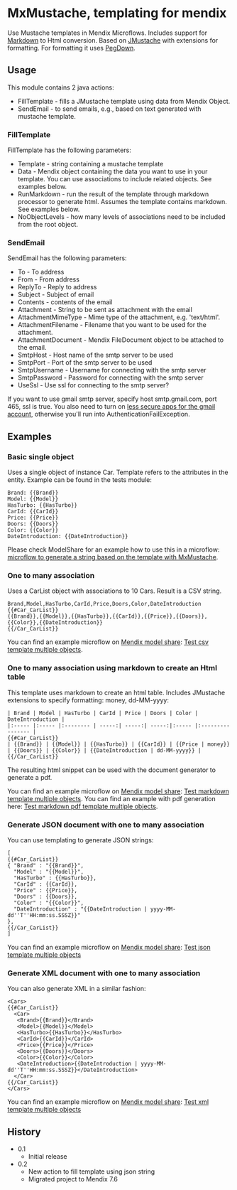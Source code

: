 # MxMustache, templating for mendix

Use Mustache templates in Mendix Microflows. Includes support for [Markdown][1] to Html conversion. Based on [JMustache][2] with
extensions for formatting. For formatting it uses [PegDown][3].

## Usage

This module contains 2 java actions:

 * FillTemplate - fills a JMustache template using data from Mendix Object.
 * SendEmail - to send emails, e.g., based on text generated with mustache template.
 
### FillTemplate

FillTemplate has the following parameters:
 
 * Template - string containing a mustache template
 * Data - Mendix object containing the data you want to use in your template. You can use associations to include related objects. See examples below.
 * RunMarkdown - run the result of the template through markdown processor to generate html. Assumes the template contains markdown. See examples below.
 * NoObjectLevels - how many levels of associations need to be included from the root object.

### SendEmail

SendEmail has the following parameters:

 * To - To address
 * From - From address
 * ReplyTo - Reply to address
 * Subject - Subject of email
 * Contents - contents of the email
 * Attachment - String to be sent as attachment with the email
 * AttachmentMimeType - Mime type of the attachment, e.g. 'text/html'.
 * AttachmentFilename - Filename that you want to be used for the attachment.
 * AttachmentDocument - Mendix FileDocument object to be attached to the email.
 * SmtpHost - Host name of the smtp server to be used
 * SmtpPort - Port of the smtp server to be used
 * SmtpUsername - Username for connecting with the smtp server
 * SmtpPassword - Password for connecting with the smtp server
 * UseSsl - Use ssl for connecting to the smtp server?
 
If you want to use gmail smtp server, specify host smtp.gmail.com, port 465, ssl is true. You also need to turn on 
[less secure apps for the gmail account][11], otherwise you'll run into AuthenticationFailException.
 
## Examples

### Basic single object

Uses a single object of instance Car. Template refers to the attributes in the entity. Example can be found in the tests module:

    Brand: {{Brand}}
    Model: {{Model}}
    HasTurbo: {{HasTurbo}}
    CarId: {{CarId}}
    Price: {{Price}}
    Doors: {{Doors}}
    Color: {{Color}}
    DateIntroduction: {{DateIntroduction}}

Please check ModelShare for an example how to use this in a microflow: [microflow to generate a string based on the template with MxMustache][4].

### One to many association

Uses a CarList object with associations to 10 Cars. Result is a CSV string. 

    Brand,Model,HasTurbo,CarId,Price,Doors,Color,DateIntroduction
    {{#Car_CarList}}
    {{Brand}},{{Model}},{{HasTurbo}},{{CarId}},{{Price}},{{Doors}},{{Color}},{{DateIntroduction}}
    {{/Car_CarList}}

You can find an example microflow on [Mendix model share][9]: [Test csv template multiple objects][5].

### One to many association using markdown to create an Html table

This template uses markdown to create an html table. Includes JMustache extensions to specify formatting: money, dd-MM-yyyy:

    | Brand | Model | HasTurbo | CarId | Price | Doors | Color | DateIntroduction |
    |:----- |:----- |:-------- | -----:| -----:| -----:|:----- |:---------------- |
    {{#Car_CarList}}
    | {{Brand}} | {{Model}} | {{HasTurbo}} | {{CarId}} | {{Price | money}} | {{Doors}} | {{Color}} | {{DateIntroduction | dd-MM-yyyy}} |
    {{/Car_CarList}}

The resulting html snippet can be used with the document generator to generate a pdf.

You can find an example microflow on [Mendix model share][9]: [Test markdown template multiple objects][6]. 
You can find an example with pdf generation here: [Test markdown pdf template multiple objects][10].

### Generate JSON document with one to many association

You can use templating to generate JSON strings:

    [
    {{#Car_CarList}}
    { "Brand" : "{{Brand}}",
      "Model" : "{{Model}}",
      "HasTurbo" : {{HasTurbo}},
      "CarId" : {{CarId}},
      "Price" : {{Price}},
      "Doors" : {{Doors}},
      "Color" : "{{Color}}",
      "DateIntroduction" : "{{DateIntroduction | yyyy-MM-dd''T''HH:mm:ss.SSSZ}}"
    },
    {{/Car_CarList}}
    ]

You can find an example microflow on [Mendix model share][9]: [Test json template multiple objects][7]

### Generate XML document with one to many association

You can also generate XML in a similar fashion:

    <Cars>
    {{#Car_CarList}}
      <Car>
       <Brand>{{Brand}}</Brand>
       <Model>{{Model}}</Model>
       <HasTurbo>{{HasTurbo}}</HasTurbo>
       <CarId>{{CarId}}</CarId>
       <Price>{{Price}}</Price>
       <Doors>{{Doors}}</Doors>
       <Color>{{Color}}</Color>
       <DateIntroduction>{{DateIntroduction | yyyy-MM-dd''T''HH:mm:ss.SSSZ}}</DateIntroduction>
      </Car>
    {{/Car_CarList}}
    </Cars>

You can find an example microflow on [Mendix model share][9]: [Test xml template multiple objects][8]

## History

 * 0.1
    * Initial release
 * 0.2
    * New action to fill template using json string
    * Migrated project to Mendix 7.6
 
 [1]: https://github.com/adam-p/markdown-here/wiki/Markdown-Cheatsheet
 [2]: https://github.com/samskivert/jmustache
 [3]: https://github.com/sirthias/pegdown/
 [4]: https://modelshare.mendix.com/models/152dad95-7e3e-4ad5-ac68-7a1a7a1b4360/simple-mxmustache-example
 [5]: https://modelshare.mendix.com/models/ce716c9a-7beb-42ca-9cff-bab16920a8ff/test-csv-template-multiple-objects
 [6]: https://modelshare.mendix.com/models/745ecbeb-7270-4a57-8676-6394fcfb6cf4/test-markdown-template-multiple-objects
 [7]: https://modelshare.mendix.com/models/bcd40b79-05c2-4e61-857b-f94c3eedcc6b/test-json-template-multiple-objects
 [8]: https://modelshare.mendix.com/models/6b841874-4f28-4509-ae21-123c7587263b/test-xml-template-multiple-objects
 [9]: https://modelshare.mendix.com/
 [10]: https://modelshare.mendix.com/models/5f010314-0f71-47c9-a8a7-9baef004ef3f/test-markdown-pdf-template-multiple-objects
 [11]: https://www.google.com/settings/security/lesssecureapps